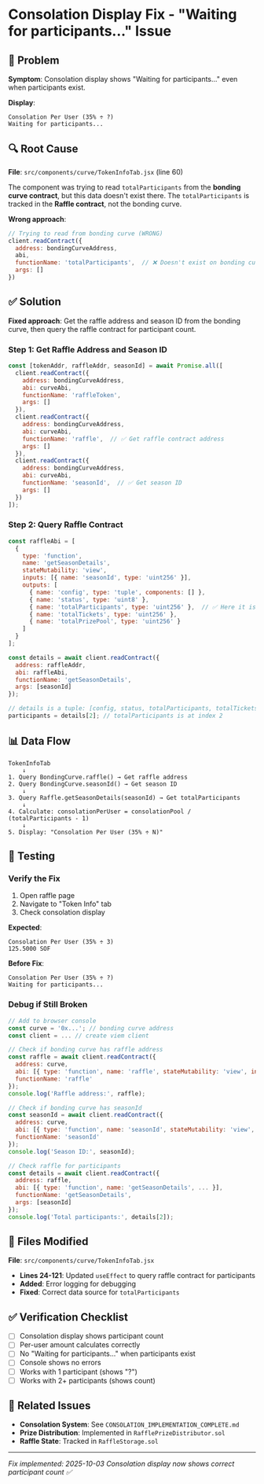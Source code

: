 # Consolation Display Fix - "Waiting for participants..." Issue

## 🐛 Problem

**Symptom**: Consolation display shows "Waiting for participants..." even when participants exist.

**Display**: 
```
Consolation Per User (35% ÷ ?)
Waiting for participants...
```

## 🔍 Root Cause

**File**: `src/components/curve/TokenInfoTab.jsx` (line 60)

The component was trying to read `totalParticipants` from the **bonding curve contract**, but this data doesn't exist there. The `totalParticipants` is tracked in the **Raffle contract**, not the bonding curve.

**Wrong approach**:
```javascript
// Trying to read from bonding curve (WRONG)
client.readContract({
  address: bondingCurveAddress,
  abi,
  functionName: 'totalParticipants',  // ❌ Doesn't exist on bonding curve
  args: []
})
```

## ✅ Solution

**Fixed approach**: Get the raffle address and season ID from the bonding curve, then query the raffle contract for participant count.

### Step 1: Get Raffle Address and Season ID
```javascript
const [tokenAddr, raffleAddr, seasonId] = await Promise.all([
  client.readContract({
    address: bondingCurveAddress,
    abi: curveAbi,
    functionName: 'raffleToken',
    args: []
  }),
  client.readContract({
    address: bondingCurveAddress,
    abi: curveAbi,
    functionName: 'raffle',  // ✅ Get raffle contract address
    args: []
  }),
  client.readContract({
    address: bondingCurveAddress,
    abi: curveAbi,
    functionName: 'seasonId',  // ✅ Get season ID
    args: []
  })
]);
```

### Step 2: Query Raffle Contract
```javascript
const raffleAbi = [
  {
    type: 'function',
    name: 'getSeasonDetails',
    stateMutability: 'view',
    inputs: [{ name: 'seasonId', type: 'uint256' }],
    outputs: [
      { name: 'config', type: 'tuple', components: [] },
      { name: 'status', type: 'uint8' },
      { name: 'totalParticipants', type: 'uint256' },  // ✅ Here it is!
      { name: 'totalTickets', type: 'uint256' },
      { name: 'totalPrizePool', type: 'uint256' }
    ]
  }
];

const details = await client.readContract({
  address: raffleAddr,
  abi: raffleAbi,
  functionName: 'getSeasonDetails',
  args: [seasonId]
});

// details is a tuple: [config, status, totalParticipants, totalTickets, totalPrizePool]
participants = details[2]; // totalParticipants is at index 2
```

## 📊 Data Flow

```
TokenInfoTab
    ↓
1. Query BondingCurve.raffle() → Get raffle address
2. Query BondingCurve.seasonId() → Get season ID
    ↓
3. Query Raffle.getSeasonDetails(seasonId) → Get totalParticipants
    ↓
4. Calculate: consolationPerUser = consolationPool / (totalParticipants - 1)
    ↓
5. Display: "Consolation Per User (35% ÷ N)"
```

## 🧪 Testing

### Verify the Fix
1. Open raffle page
2. Navigate to "Token Info" tab
3. Check consolation display

**Expected**:
```
Consolation Per User (35% ÷ 3)
125.5000 SOF
```

**Before Fix**:
```
Consolation Per User (35% ÷ ?)
Waiting for participants...
```

### Debug if Still Broken
```javascript
// Add to browser console
const curve = '0x...'; // bonding curve address
const client = ... // create viem client

// Check if bonding curve has raffle address
const raffle = await client.readContract({
  address: curve,
  abi: [{ type: 'function', name: 'raffle', stateMutability: 'view', inputs: [], outputs: [{ name: '', type: 'address' }] }],
  functionName: 'raffle'
});
console.log('Raffle address:', raffle);

// Check if bonding curve has seasonId
const seasonId = await client.readContract({
  address: curve,
  abi: [{ type: 'function', name: 'seasonId', stateMutability: 'view', inputs: [], outputs: [{ name: '', type: 'uint256' }] }],
  functionName: 'seasonId'
});
console.log('Season ID:', seasonId);

// Check raffle for participants
const details = await client.readContract({
  address: raffle,
  abi: [{ type: 'function', name: 'getSeasonDetails', ... }],
  functionName: 'getSeasonDetails',
  args: [seasonId]
});
console.log('Total participants:', details[2]);
```

## 📝 Files Modified

**File**: `src/components/curve/TokenInfoTab.jsx`
- **Lines 24-121**: Updated `useEffect` to query raffle contract for participants
- **Added**: Error logging for debugging
- **Fixed**: Correct data source for `totalParticipants`

## ✅ Verification Checklist

- [ ] Consolation display shows participant count
- [ ] Per-user amount calculates correctly
- [ ] No "Waiting for participants..." when participants exist
- [ ] Console shows no errors
- [ ] Works with 1 participant (shows "?")
- [ ] Works with 2+ participants (shows count)

## 🔗 Related Issues

- **Consolation System**: See `CONSOLATION_IMPLEMENTATION_COMPLETE.md`
- **Prize Distribution**: Implemented in `RafflePrizeDistributor.sol`
- **Raffle State**: Tracked in `RaffleStorage.sol`

---

*Fix implemented: 2025-10-03*
*Consolation display now shows correct participant count ✅*
